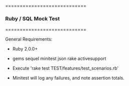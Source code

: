 ============================
### Ruby / SQL Mock Test ###
============================

General Requirements:

* Ruby
    2.0.0+
* gems
    sequel
    minitest
    json
    rake
    activesupport

* Execute 'rake test TEST/features/test_scenarios.rb'
* Minitest will log any failures, and note assertion totals.
